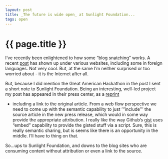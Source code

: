```yaml
---
layout: post
title: _The future is wide open_ at Sunlight Foundation...
tags: open
---
```


{{ page.title }}
================

I’ve recently been enlightened to how some “blog snatching” works. A
recent
[post](http://www.computerworlduk.com/community/blogs/index.cfm?entryid=2730&blogid=35)
has shown up under various websites, including some in foreign
languages. Not very cool. But, at the same I’m neither surprised or too
worried about - it is the Internet after all.

But, because I did mention the Great American Hackathon in the post I
sent a short note to Sunlight Foundation. Being an interesting, well-led
project my post has appeared in their press center, as a
[reprint](http://www.sunlightfoundation.com/presscenter/articles/2010/01/12/future-wide-open/)
- including a link to the original article. From a web flow perspective
we need to come up with the semantic capability to just ’‘’include’’’
the source article in the new press release, which would in some way
provide the appropriate attribution. I really like the way Github’s
[gist](http://gist.github.com) uses “embed” capability to provide the
gisted stuff via a script. Sure, this is really semantic sharing, but is
seems like there is an opportunity in the middle. I’ll have to thing on
that.

So…ups to Sunlight Foundation, and downs to the blog sites who are
consuming content without attribution or even a link to the source.
